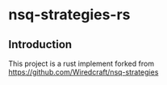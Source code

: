 # nsq-strategies-rs

## Introduction
This project is a rust implement forked from https://github.com/Wiredcraft/nsq-strategies